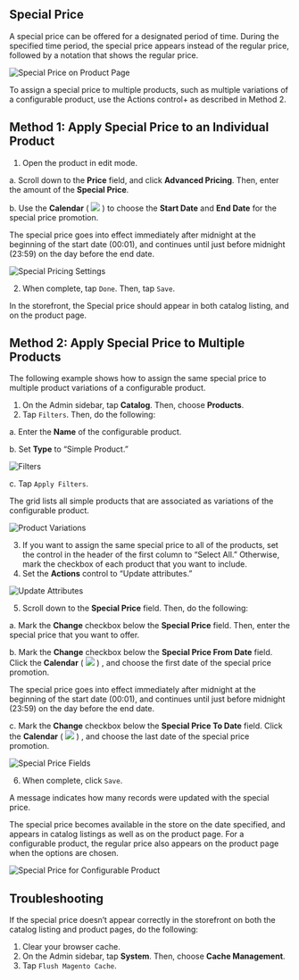 Special Price
--

A special price can be offered for a designated period of time. During the specified time period, the special price appears instead of the regular price, followed by a notation that shows the regular price.

![Special Price on Product Page](https://docs.magento.com/m2/ce/user_guide/Resources/Images/storefront-price-special_thumb_0_0.png)

To assign a special price to multiple products, such as multiple variations of a configurable product, use the Actions control+ as described in Method 2.

## Method 1: Apply Special Price to an Individual Product

1.	Open the product in edit mode.

  a.	Scroll down to the **Price** field, and click **Advanced Pricing**. Then, enter the amount of the **Special Price**.

  b.	Use the **Calendar** ( ![](https://docs.magento.com/m2/ce/user_guide/Resources/Images/btn-calendar_21x18.png) ) to choose the **Start Date** and **End Date** for the special price promotion.
  
  The special price goes into effect immediately after midnight at the beginning of the start date (00:01), and continues until just before midnight (23:59) on the day before the end date.

![Special Pricing Settings](https://docs.magento.com/m2/ce/user_guide/Resources/Images/product-price-special_thumb_0_0.png)

2.	When complete, tap `Done`. Then, tap `Save`.

  In the storefront, the Special price should appear in both catalog listing, and on the product page.

## Method 2: Apply Special Price to Multiple Products

The following example shows how to assign the same special price to multiple product variations of a configurable product.

1.	On the Admin sidebar, tap **Catalog**. Then, choose **Products**.
2.	Tap `Filters`. Then, do the following:

  a.	Enter the **Name** of the configurable product.

  b.	Set **Type** to “Simple Product.”
 
![Filters](https://docs.magento.com/m2/ce/user_guide/Resources/Images/product-price-special-filter_thumb_0_0.png)

  c.	Tap `Apply Filters`.

  The grid lists all simple products that are associated as variations of the configurable product.

![Product Variations](https://docs.magento.com/m2/ce/user_guide/Resources/Images/product-price-special-filter-grid_thumb_0_0.png)

3.	If you want to assign the same special price to all of the products, set the control in the header of the first column to “Select All.” Otherwise, mark the checkbox of each product that you want to include.
4.	Set the **Actions** control to “Update attributes.”
 
![Update Attributes](https://docs.magento.com/m2/ce/user_guide/Resources/Images/product-price-special-action-update-attributes_thumb_0_0.png)

5.	Scroll down to the **Special Price** field. Then, do the following:

  a.	Mark the **Change** checkbox below the **Special Price** field. Then, enter the special price that you want to offer.

  b.	Mark the **Change** checkbox below the **Special Price From Date** field. Click the **Calendar** ( ![](https://docs.magento.com/m2/ce/user_guide/Resources/Images/btn-calendar_21x18.png) ) , and choose the first date of the special price promotion.
  
  The special price goes into effect immediately after midnight at the beginning of the start date (00:01), and continues until just before midnight (23:59) on the day before the end date.

  c.	Mark the **Change** checkbox below the **Special Price To Date** field.  Click the **Calendar** ( ![](https://docs.magento.com/m2/ce/user_guide/Resources/Images/btn-calendar_21x18.png) ) , and choose the last date of the special price promotion.
 
![Special Price Fields](https://docs.magento.com/m2/ce/user_guide/Resources/Images/product-price-special-action-update-attributes-fields_thumb_0_0.png)

6.	When complete, click `Save`.

  A message indicates how many records were updated with the special price.

  The special price becomes available in the store on the date specified, and appears in catalog listings as well as on the product page. For a configurable product, the regular price also appears on the product page when the options are chosen.

![Special Price for Configurable Product](https://docs.magento.com/m2/ce/user_guide/Resources/Images/storefront-special-price-configurable-product-detail_thumb_0_0.png)

## Troubleshooting

If the special price doesn’t appear correctly in the storefront on both the catalog listing and product pages, do the following:

1.	Clear your browser cache.
2.	On the Admin sidebar, tap **System**. Then, choose **Cache Management**.
3.	Tap `Flush Magento Cache`.